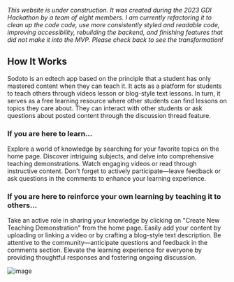 _This website is under construction. It was created during the 2023 GDI Hackathon by a team of eight members. I am currently refactoring it to clean up the code code, use more consistently styled and readable code, improving accessibility, rebuilding the backend, and finishing features that did not make it into the MVP. Please check back to see the transformation!_

## How It Works
Sodoto is an edtech app based on the principle that a student has only mastered content when they can teach it. It acts as a platform for students to teach others through videos lesson or blog-style text lessons. In turn, it serves as a free learning resource where other students can find lessons on topics they care about. They can interact with other students or ask questions about posted content through the discussion thread feature.

### If you are here to learn…

Explore a world of knowledge by searching for your favorite topics on the home page. Discover intriguing subjects, and delve into comprehensive teaching demonstrations. Watch engaging videos or read through instructive content. Don't forget to actively participate—leave feedback or ask questions in the comments to enhance your learning experience.

### If you are here to reinforce your own learning by teaching it to others...

Take an active role in sharing your knowledge by clicking on "Create New Teaching Demonstration" from the home page. Easily add your content by uploading or linking a video or by crafting a blog-style text description. Be attentive to the community—anticipate questions and feedback in the comments section. Elevate the learning experience for everyone by providing thoughtful responses and fostering ongoing discussion.

![image](https://github.com/lredmo1/hack23/assets/89757407/71a4724e-01de-434f-923f-deda480fbc02)
